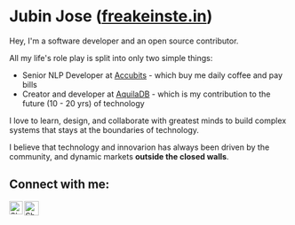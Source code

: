 # Jubin Jose ([freakeinste.in](https://freakeinste.in))

Hey, I'm a software developer and an open source contributor. 

All my life's role play is split into only two simple things:
* Senior NLP Developer at [Accubits](https://accubits.com/) - which buy me daily coffee and pay bills
* Creator and developer at [AquilaDB](https://aquiladb.xyz) - which is my contribution to the future (10 - 20 yrs) of technology

I love to learn, design, and collaborate with greatest minds to build complex systems that stays at the boundaries of technology.

I believe that technology and innovarion has always been driven by the community, and dynamic markets **outside the closed walls**.

## Connect with me:

<a href="https://www.linkedin.com/in/jubin-jose-dev/">
    <img align="left" alt="Shubhamdeep Jha | Linkedin" width="24px" src="https://github.com/TheDudeThatCode/TheDudeThatCode/blob/master/Assets/Linkedin.svg" />
</a>
<a href="mailto:wow.dr.dre@gmail.com">
    <img align="left" alt="Shubhamdeep Jha | Gmail" width="26px" src="https://github.com/TheDudeThatCode/TheDudeThatCode/blob/master/Assets/Gmail.svg" />
</a><br/>
